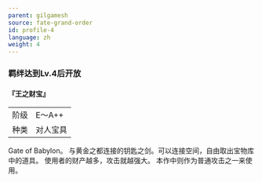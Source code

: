 ```yaml
---
parent: gilgamesh
source: fate-grand-order
id: profile-4
language: zh
weight: 4
---
```


### 羁绊达到Lv.4后开放

#### 『王之财宝』

<table>
  <tr><td>阶级</td><td>E～A++</td></tr>
  <tr><td>种类</td><td>对人宝具</td></tr>
</table>

Gate of Babylon。
与黄金之都连接的钥匙之剑。可以连接空间，自由取出宝物库中的道具。
使用者的财产越多，攻击就越强大。
本作中则作为普通攻击之一来使用。

